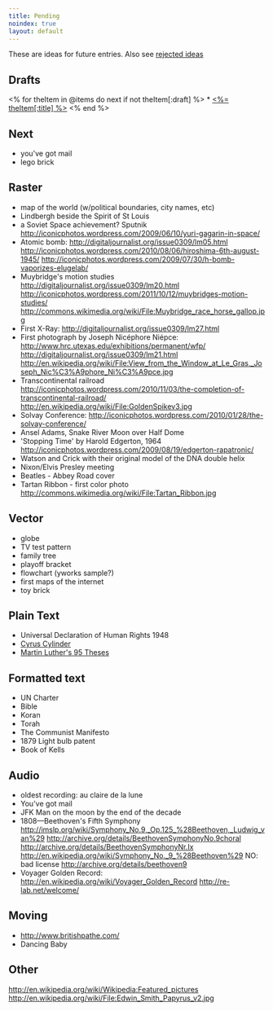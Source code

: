 ```yaml
---
title: Pending
noindex: true
layout: default
---
```

These are ideas for future entries.  Also see [rejected ideas](rejected.html)

## Drafts
<% for theItem in @items do
		next if not theItem[:draft]
%> * [<%= theItem[:title] %>](<%= theItem.path %>)
<% end %>

## Next
 * you've got mail
 * lego brick

## Raster
 * map of the world (w/political boundaries, city names, etc)
 * Lindbergh beside the Spirit of St Louis
 * a Soviet Space achievement? Sputnik
 		http://iconicphotos.wordpress.com/2009/06/10/yuri-gagarin-in-space/
 * Atomic bomb:
		http://digitaljournalist.org/issue0309/lm05.html
		http://iconicphotos.wordpress.com/2010/08/06/hiroshima-6th-august-1945/
		http://iconicphotos.wordpress.com/2009/07/30/h-bomb-vaporizes-elugelab/
 * Muybridge's motion studies
	http://digitaljournalist.org/issue0309/lm20.html
	http://iconicphotos.wordpress.com/2011/10/12/muybridges-motion-studies/
	http://commons.wikimedia.org/wiki/File:Muybridge_race_horse_gallop.jpg
 * First X-Ray:
	http://digitaljournalist.org/issue0309/lm27.html
 * First photograph by Joseph Nicéphore Niépce:
	http://www.hrc.utexas.edu/exhibitions/permanent/wfp/
	http://digitaljournalist.org/issue0309/lm21.html
	http://en.wikipedia.org/wiki/File:View_from_the_Window_at_Le_Gras,_Joseph_Nic%C3%A9phore_Ni%C3%A9pce.jpg
 * Transcontinental railroad
	http://iconicphotos.wordpress.com/2010/11/03/the-completion-of-transcontinental-railroad/
	http://en.wikipedia.org/wiki/File:GoldenSpikev3.jpg
 * Solvay Conference:
	http://iconicphotos.wordpress.com/2010/01/28/the-solvay-conference/
 * Ansel Adams,
	Snake River
	Moon over Half Dome
 * 'Stopping Time' by Harold Edgerton, 1964
 	http://iconicphotos.wordpress.com/2009/08/19/edgerton-rapatronic/
 * Watson and Crick with their original model of the DNA double helix
 * Nixon/Elvis Presley meeting
 * Beatles - Abbey Road cover
 * Tartan Ribbon - first color photo
	http://commons.wikimedia.org/wiki/File:Tartan_Ribbon.jpg

## Vector
 * globe
 * TV test pattern
 * family tree
 * playoff bracket
 * flowchart (yworks sample?)
 * first maps of the internet
 * toy brick

## Plain Text
 * Universal Declaration of Human Rights 1948
 * [Cyrus Cylinder](http://en.wikipedia.org/wiki/Cyrus_Cylinder)
 * [Martin Luther's 95 Theses](http://en.wikipedia.org/wiki/The_Ninety-Five_Theses)

## Formatted text

 * UN Charter
 * Bible
 * Koran
 * Torah
 * The Communist Manifesto
 * 1879 Light bulb patent
 * Book of Kells

## Audio
 * oldest recording: au claire de la lune
 * You've got mail
 * JFK Man on the moon by the end of the decade
 * 1808—Beethoven's Fifth Symphony
 	http://imslp.org/wiki/Symphony_No.9,_Op.125_%28Beethoven,_Ludwig_van%29
 	http://archive.org/details/BeethovenSymphonyNo.9choral
 	http://archive.org/details/BeethovenSymphonyNr.Ix
 	http://en.wikipedia.org/wiki/Symphony_No._9_%28Beethoven%29
 	NO: bad license http://archive.org/details/beethoven9
 * Voyager Golden Record:
 	http://en.wikipedia.org/wiki/Voyager_Golden_Record
 	http://re-lab.net/welcome/

## Moving
 * http://www.britishpathe.com/
 * Dancing Baby

## Other
http://en.wikipedia.org/wiki/Wikipedia:Featured_pictures
http://en.wikipedia.org/wiki/File:Edwin_Smith_Papyrus_v2.jpg



